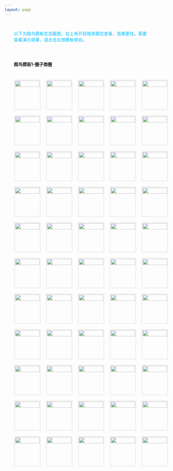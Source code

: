 ```yaml
---
layout: page
---
```

<meta name="referrer" content="never">
<!-- <demo-model url="/"></demo-model> -->

<div style="padding: 30px; color: #01BEFF">以下为图鸟模板生态截图，右上角开启暗黑模式查看，效果更佳。需要查看演示效果，请点击左侧模板体验。</div>



<div style="padding: 30px;font-weight: bold;">图鸟模板1-圈子商圈</div>

<!-- 完成，已完成 -->
<div class="waterfall">
  <!-- tabbar -->
  <div class="box">
    <img src="https://cdn.nlark.com/yuque/0/2025/jpeg/280373/1737288347640-assets/web-upload/3be90ad2-aacc-4a04-8664-d52970f5d0b9.jpeg" />
  </div>
  <div class="box">
    <img src="https://cdn.nlark.com/yuque/0/2025/jpeg/280373/1737288354853-assets/web-upload/ffa40eb1-1a66-4aaf-876e-24eedcf07242.jpeg" />
  </div>
  <div class="box">
    <img src="https://cdn.nlark.com/yuque/0/2025/jpeg/280373/1737288346869-assets/web-upload/f32b5f2f-81f1-40e0-877a-0730b475bf09.jpeg" />
  </div>
  <div class="box">
    <img src="https://cdn.nlark.com/yuque/0/2025/jpeg/280373/1737288346822-assets/web-upload/f2093a04-0374-42e3-81bc-cc96daaf7c27.jpeg" />
  </div>
  <div class="box">
    <img src="https://cdn.nlark.com/yuque/0/2025/jpeg/280373/1737288349441-assets/web-upload/1154c6d0-51b8-49ae-8818-3b3da0e205ce.jpeg" />
  </div>
  <div class="box">
    <img src="https://cdn.nlark.com/yuque/0/2025/jpeg/280373/1737288350726-assets/web-upload/51fd86c8-6930-46c3-b38d-4434247f3eb0.jpeg" />
  </div>
  <div class="box">
    <img src="https://cdn.nlark.com/yuque/0/2025/jpeg/280373/1737288348174-assets/web-upload/909b47dd-23d2-4614-bf6b-34685a190fe7.jpeg" />
  </div>

  <div class="box">
    <img src="https://cdn.nlark.com/yuque/0/2025/jpeg/280373/1737288348842-assets/web-upload/7fd242f5-b1be-435f-88ef-bb088d3d0c8a.jpeg" />
  </div>
  <div class="box">
    <img src="https://cdn.nlark.com/yuque/0/2025/jpeg/280373/1737288348951-assets/web-upload/35556d88-49fb-47a5-9a59-33ac195a1fdd.jpeg" />
  </div>
  <div class="box">
    <img src="https://cdn.nlark.com/yuque/0/2025/jpeg/280373/1737288349573-assets/web-upload/ee84864b-6677-4d8b-94ec-0fedf3d988d4.jpeg" />
  </div>
  <div class="box">
    <img src="https://cdn.nlark.com/yuque/0/2025/jpeg/280373/1737288351068-assets/web-upload/68a930f7-3a20-41af-b357-c1f63a40319f.jpeg" />
  </div>
  <div class="box">
    <img src="https://cdn.nlark.com/yuque/0/2025/jpeg/280373/1737288351633-assets/web-upload/2e9781fb-6237-4807-aeae-95b7854c11b9.jpeg" />
  </div>
  <div class="box">
    <img src="https://cdn.nlark.com/yuque/0/2025/jpeg/280373/1737288352360-assets/web-upload/108102b8-93a4-4272-8063-0153b6d251ea.jpeg" />
  </div>
  <div class="box">
    <img src="https://cdn.nlark.com/yuque/0/2025/jpeg/280373/1737288353015-assets/web-upload/4876f334-6b25-4094-ba19-ee1e8545efb0.jpeg" />
  </div>
  <div class="box">
    <img src="https://cdn.nlark.com/yuque/0/2025/jpeg/280373/1737288353378-assets/web-upload/4fd83ece-b5fc-418a-b1d1-97047e67a00b.jpeg" />
  </div>
  <div class="box">
    <img src="https://cdn.nlark.com/yuque/0/2025/jpeg/280373/1737288353492-assets/web-upload/669f7a40-9943-4d00-be4d-da4a26a1979c.jpeg" />
  </div>
  <div class="box">
    <img src="https://cdn.nlark.com/yuque/0/2025/jpeg/280373/1737288353633-assets/web-upload/7eea98b6-3ed0-4245-adbd-5fa79fda32e8.jpeg" />
  </div>
  <div class="box">
    <img src="https://cdn.nlark.com/yuque/0/2025/jpeg/280373/1737288353698-assets/web-upload/6baba722-9fe1-4f37-9921-7fcb5a1a7cfe.jpeg" />
  </div>
  <div class="box">
    <img src="https://cdn.nlark.com/yuque/0/2025/jpeg/280373/1737288365788-assets/web-upload/cfaf4836-e018-4edb-b750-252d94591a41.jpeg" />
  </div>
  <div class="box">
    <img src="https://cdn.nlark.com/yuque/0/2025/jpeg/280373/1737288354288-assets/web-upload/490d2a64-a2c4-43c2-8028-d47f1ef0c22b.jpeg" />
  </div>
  <div class="box">
    <img src="https://cdn.nlark.com/yuque/0/2025/jpeg/280373/1737288354504-assets/web-upload/e0bcbbee-7f7c-4ca9-bd35-97ac7d444e42.jpeg" />
  </div>
  <div class="box">
    <img src="https://cdn.nlark.com/yuque/0/2025/jpeg/280373/1737288355147-assets/web-upload/29ac612f-e1eb-405a-94f4-e68f2dcc8878.jpeg" />
  </div>
  <div class="box">
    <img src="https://cdn.nlark.com/yuque/0/2025/jpeg/280373/1737288355438-assets/web-upload/b803d89b-5c56-45ad-90d8-41f8c33092bb.jpeg" />
  </div>
  <div class="box">
    <img src="https://cdn.nlark.com/yuque/0/2025/jpeg/280373/1737288355736-assets/web-upload/fdef8739-a4eb-43fc-a492-86ff71a79938.jpeg" />
  </div>
  <div class="box">
    <img src="https://cdn.nlark.com/yuque/0/2025/jpeg/280373/1737288355929-assets/web-upload/fbfa0056-a262-4ac6-a798-11a425f4d46a.jpeg" />
  </div>
  <div class="box">
    <img src="https://cdn.nlark.com/yuque/0/2025/jpeg/280373/1737288356044-assets/web-upload/771732e3-71c1-4d67-8ccc-081f45d0483f.jpeg" />
  </div>
  <div class="box">
    <img src="https://cdn.nlark.com/yuque/0/2025/jpeg/280373/1737288356619-assets/web-upload/b7eaddac-ca72-4678-b653-fd2f98933a71.jpeg" />
  </div>
  <div class="box">
    <img src="https://cdn.nlark.com/yuque/0/2025/jpeg/280373/1737288357008-assets/web-upload/6f3547f5-3702-4b60-b121-b1f575bf06a7.jpeg" />
  </div>
  <div class="box">
    <img src="https://cdn.nlark.com/yuque/0/2025/jpeg/280373/1737288357295-assets/web-upload/8ee76b0e-6735-44bc-b6cf-812991b189a1.jpeg" />
  </div>
  <div class="box">
    <img src="https://cdn.nlark.com/yuque/0/2025/jpeg/280373/1737288357274-assets/web-upload/38ebe6f1-bd50-4294-ab31-07d96555f8bd.jpeg" />
  </div>
  <div class="box">
    <img src="https://cdn.nlark.com/yuque/0/2025/jpeg/280373/1737288357995-assets/web-upload/a424b9be-7973-4cbd-b94a-95125b76c6dd.jpeg" />
  </div>
  <div class="box">
    <img src="https://cdn.nlark.com/yuque/0/2025/jpeg/280373/1737288358730-assets/web-upload/90c230f6-61ef-4fb7-8135-f64f813bd7d6.jpeg" />
  </div>
  <div class="box">
    <img src="https://cdn.nlark.com/yuque/0/2025/jpeg/280373/1737288358902-assets/web-upload/f715c7b4-4eb4-44bf-8c2f-f0a3703d9e84.jpeg" />
  </div>
  <div class="box">
    <img src="https://cdn.nlark.com/yuque/0/2025/jpeg/280373/1737288359243-assets/web-upload/e77dddcd-6526-4cc9-bdbc-170539492d5c.jpeg" />
  </div>
  <div class="box">
    <img src="https://cdn.nlark.com/yuque/0/2025/jpeg/280373/1737288360576-assets/web-upload/3d3202d5-af4f-4b93-b661-88360287ddc4.jpeg" />
  </div>
  <div class="box">
    <img src="https://cdn.nlark.com/yuque/0/2025/jpeg/280373/1737288360726-assets/web-upload/bfb97e1a-d7fe-4625-967e-0820d83bbd8a.jpeg" />
  </div>
  <div class="box">
    <img src="https://cdn.nlark.com/yuque/0/2025/jpeg/280373/1737288360699-assets/web-upload/d8f0445a-2882-470f-bae4-861fa2dd829c.jpeg" />
  </div>
  <div class="box">
    <img src="https://cdn.nlark.com/yuque/0/2025/jpeg/280373/1737288360676-assets/web-upload/6ee21340-d2ed-43f0-b5a4-ee28bc0115ca.jpeg" />
  </div>
  <div class="box">
    <img src="https://cdn.nlark.com/yuque/0/2025/jpeg/280373/1737288362361-assets/web-upload/e11d19e9-d1d9-4b01-b7c4-017cd374e895.jpeg" />
  </div>
  <div class="box">
    <img src="https://cdn.nlark.com/yuque/0/2025/jpeg/280373/1737288362421-assets/web-upload/8d91ba14-3703-4b8a-9d4a-60736d0b182d.jpeg" />
  </div>
  <div class="box">
    <img src="https://cdn.nlark.com/yuque/0/2025/jpeg/280373/1737288362419-assets/web-upload/b2f9ccf5-e2d9-40d4-a11a-5da728aedb4b.jpeg" />
  </div>
  <div class="box">
    <img src="https://cdn.nlark.com/yuque/0/2025/jpeg/280373/1737288362422-assets/web-upload/44608e6a-0c0d-464d-801a-19bfcebe13e5.jpeg" />
  </div>
  <div class="box">
    <img src="https://cdn.nlark.com/yuque/0/2025/jpeg/280373/1737288362488-assets/web-upload/e49b7d27-2205-4cd0-91d6-02b35f3050f5.jpeg" />
  </div>
  <div class="box">
    <img src="https://cdn.nlark.com/yuque/0/2025/jpeg/280373/1737288363171-assets/web-upload/1f64d3bc-c5e0-4864-9cab-1a8d4123bfdd.jpeg" />
  </div>
  <div class="box">
    <img src="https://cdn.nlark.com/yuque/0/2025/jpeg/280373/1737288363522-assets/web-upload/d56d9054-1e6d-4403-bed6-8fc9c0a5733c.jpeg" />
  </div>
  <div class="box">
    <img src="https://cdn.nlark.com/yuque/0/2025/jpeg/280373/1737288363648-assets/web-upload/05ca0112-46c7-4f16-85ce-b606826748d4.jpeg" />
  </div>
  <div class="box">
    <img src="https://cdn.nlark.com/yuque/0/2025/jpeg/280373/1737288363638-assets/web-upload/2548c760-ef25-4260-9e13-13a354ab210b.jpeg" />
  </div>
  <div class="box">
    <img src="https://cdn.nlark.com/yuque/0/2025/jpeg/280373/1737288363729-assets/web-upload/240275aa-95b9-4da7-97f1-62cbdbffc2f9.jpeg" />
  </div>
  <div class="box">
    <img src="https://cdn.nlark.com/yuque/0/2025/jpeg/280373/1737288364049-assets/web-upload/253813dd-2110-4190-9937-4047061b0fb5.jpeg" />
  </div>
  <div class="box">
    <img src="https://cdn.nlark.com/yuque/0/2025/jpeg/280373/1737288364121-assets/web-upload/e0a4d9e1-981b-4480-94e0-f9be433794c0.jpeg" />
  </div>
  <div class="box">
    <img src="https://cdn.nlark.com/yuque/0/2025/jpeg/280373/1737288364444-assets/web-upload/ec5d50ae-adc3-47a3-b2fd-68afc913ce12.jpeg" />
  </div>
  <div class="box">
    <img src="https://cdn.nlark.com/yuque/0/2025/jpeg/280373/1737288364664-assets/web-upload/17cfecfd-19cd-4633-aba7-fd20ab65f45e.jpeg" />
  </div>
  <div class="box">
    <img src="https://cdn.nlark.com/yuque/0/2025/jpeg/280373/1737288365955-assets/web-upload/c4389294-8190-41ad-9c73-a6cdf5572fb0.jpeg" />
  </div>
  <div class="box">
    <img src="https://cdn.nlark.com/yuque/0/2025/jpeg/280373/1737288367335-assets/web-upload/2297dbf4-230e-46fc-b818-0db881ed0331.jpeg" />
  </div>
    <div class="box">
    <img src="https://cdn.nlark.com/yuque/0/2025/jpeg/280373/1737288363011-assets/web-upload/b87e2b79-fbac-4ba3-bca3-777a398d46e1.jpeg" />
  </div>
</div>

<style scoped>


@media screen and (max-width:400px) {

}

.waterfall {
  column-count: 5; /* 设置列数 */
  column-gap: 16px; /* 设置列间距 */
  width: 100%;
  max-width: 1200px;
  margin: 0 auto;
  padding: 10px 36px 30px 30px;
}

.waterfall-pc {
  column-count: 2; /* 设置列数 */
  column-gap: 16px; /* 设置列间距 */
  width: 100%;
  max-width: 1200px;
  margin: 0 auto;
  padding: 10px 36px 30px 30px;
}

.waterfall-icon {
  column-count: 1; /* 设置列数 */
  column-gap: 16px; /* 设置列间距 */
  width: 100%;
  max-width: 1200px;
  margin: 0 auto;
  padding: 10px 36px 30px 30px;
}

.box {
  min-height: 100px;
  /* background-color: #f0f0f0; */
  margin: 0 0 16px; /* 设置项间距 */
  box-sizing: border-box;
  break-inside: avoid; /* 防止元素在列中被拆分 */
  border: 4px solid #AAAAAA20;
	/* border-radius: 10px; */
  -webkit-transition: 0.2s;
		transition: 0.2s;
}
	.box:hover {
	  border: 4px solid #01BEFF;
    /* border-radius: 10px; */
	}

.box img {
    width: 100%;
    height: auto;
    display: block;
    /* border-radius: 10px; */
    overflow: hide
}
</style>

